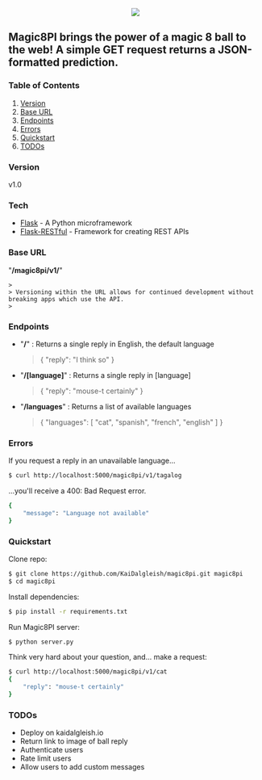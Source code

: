 <p align=center><img src="https://github.com/KaiDalgleish/magic8pi/blob/master/magic8ball.png"></p>


## Magic8PI brings the power of a magic 8 ball to the web! A simple GET request returns a JSON-formatted prediction.

### Table of Contents
1. [Version](https://github.com/KaiDalgleish/magic8pi#version)
2. [Base URL](https://github.com/KaiDalgleish/magic8pi#base-url)
3. [Endpoints](https://github.com/KaiDalgleish/magic8pi#endpoints)
4. [Errors](https://github.com/KaiDalgleish/magic8pi#errors)
5. [Quickstart](https://github.com/KaiDalgleish/magic8pi#quickstart)
6. [TODOs](https://github.com/KaiDalgleish/magic8pi#todos)


### Version
v1.0

### Tech
* [Flask] - A Python microframework
* [Flask-RESTful] - Framework for creating REST APIs

### Base URL
"**/magic8pi/v1/**"

    >
    > Versioning within the URL allows for continued development without breaking apps which use the API.
    >
    
### Endpoints

* "**/**" : Returns a single reply in English, the default language

    >{
    >    "reply": "I think so"
    >}

* "**/[language]**" : Returns a single reply in [language]

    >{
    >    "reply": "mouse-t certainly"
    >}
* "**/languages**" : Returns a list of available languages

    >{
    >    "languages": [
    >         "cat", 
    >         "spanish", 
    >         "french", 
    >         "english"
    >     ]
    > }

### Errors
If you request a reply in an unavailable language...
```sh
$ curl http://localhost:5000/magic8pi/v1/tagalog
```

...you'll receive a 400: Bad Request error.

```sh
{
    "message": "Language not available"
}
```

### Quickstart

Clone repo:
```sh
$ git clone https://github.com/KaiDalgleish/magic8pi.git magic8pi
$ cd magic8pi
```

Install dependencies:
```sh
$ pip install -r requirements.txt
```

Run Magic8PI server:
```sh
$ python server.py
```
Think very hard about your question, and... make a request:
```sh
$ curl http://localhost:5000/magic8pi/v1/cat
{
    "reply": "mouse-t certainly"
}
```

### TODOs
* Deploy on kaidalgleish.io
* Return link to image of ball reply
* Authenticate users
* Rate limit users
* Allow users to add custom messages


[Flask]: http://flask.pocoo.org/
[Flask-RESTful]: https://github.com/flask-restful/flask-restful
